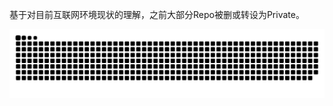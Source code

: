 
<!--

**miaobingyi/miaobingyi** is a ✨ _special_ ✨ repository because its `README.md` (this file) appears on your GitHub profile.

Here are some ideas to get you started:

- 🔭 I’m currently working on ...
- 🌱 I’m currently learning ...
- 👯 I’m looking to collaborate on ...
- 🤔 I’m looking for help with ...
- 💬 Ask me about ...
- 📫 How to reach me: ...
- 😄 Pronouns: ...
- ⚡ Fun fact: ...
-->

基于对目前互联网环境现状的理解，之前大部分Repo被删或转设为Private。



<p align="center">
  <img src="https://github.com/miaobingyi/miaobingyi/raw/output/github-contribution-grid-snake.svg" alt="snake"></center>
</p>





